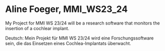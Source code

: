 # Aline Foeger, MMI_WS23_24

My Project for MMI WS 23/24 will be a research software that monitors the insertion of a cochlear implant.

Deutsch:
Mein Projekt für MMI WS 23/24 wird eine Forschungssoftware sein, die das Einsetzen eines Cochlea-Implantats überwacht.
